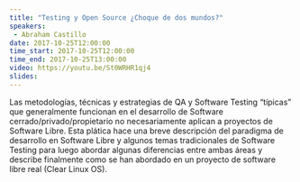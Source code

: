 ```yaml
---
title: "Testing y Open Source ¿Choque de dos mundos?"
speakers:
 - Abraham Castillo
date: 2017-10-25T12:00:00
time_start: 2017-10-25T12:00:00
time_end: 2017-10-25T13:00:00
video: https://youtu.be/St0WRHR1qj4
slides: 
---
```


<p><span>Las metodologías, técnicas y estrategias de QA y Software Testing “típicas” que generalmente funcionan en el desarrollo de Software cerrado/privado/propietario no necesariamente aplican a proyectos de Software Libre. Esta plática hace una breve descripción del paradigma de desarrollo en Software Libre y algunos temas tradicionales de Software Testing para luego abordar algunas diferencias entre ambas áreas y describe finalmente como se han abordado en un proyecto de software libre real (Clear Linux OS).</span></p>